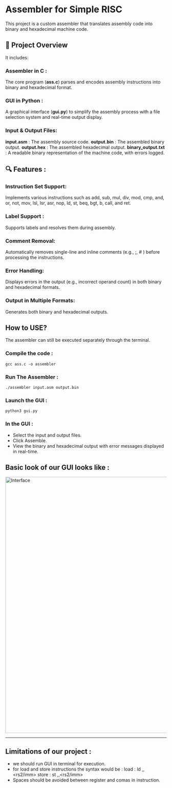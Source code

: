 # Assembler for Simple RISC
This project is a custom assembler that translates assembly code into binary and hexadecimal machine code.
## 🚀 Project Overview
It includes:
### Assembler in C :
The core program (**ass.c**) parses and encodes assembly instructions into binary and hexadecimal format.
### GUI in Python  :
A graphical interface (**gui.py**) to simplify the assembly process with a file selection system and real-time output display.
### Input & Output Files:
**input.asm** : The assembly source code.
**output.bin** : The assembled binary output.
**output.hex** : The assembled hexadecimal output.
**binary_output.txt** : A readable binary representation of the machine code, with errors logged.

## 🔍 Features :
### Instruction Set Support: 
Implements various instructions such as add, sub, mul, div, mod, cmp, and, or, not, mov, lsl, lsr, asr, nop, ld, st, beq, bgt, b, call, and ret.
### Label Support : 
Supports labels and resolves them during assembly.
### Comment Removal: 
Automatically removes single-line and inline comments (e.g., ;, # ) before processing the instructions.
### Error Handling: 
Displays errors in the output (e.g., incorrect operand count) in both binary and hexadecimal formats.
### Output in Multiple Formats: 
Generates both binary and hexadecimal outputs.

## How to USE? 
The assembler can still be executed separately through the terminal.

### Compile the code :
```
gcc ass.c -o assembler
```
### Run The Assembler :
```
./assembler input.asm output.bin
```
### Launch the GUI :
```
python3 gui.py
```
### In the GUI :
* Select the input and output files.
* Click Assemble.
* View the binary and hexadecimal output with error messages displayed in real-time.
  
## Basic look of our GUI looks like :
<img width="800" alt="Interface" src="https://github.com/user-attachments/assets/12855ff2-b5dc-42cb-b887-5c48dfd69585" />

---
## Limitations of our project :
* we should run GUI in terminal for execution.
* for load and store instructions the syntax would be :
  load :
      ld <rd>,<rs1>,<rs2/imm>
  store :
      st <rd> ,<rs1>,<rs2/imm>
* Spaces should be avoided between register and comas in instruction.
